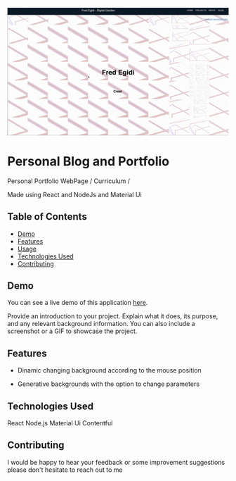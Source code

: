 

![App Screenshot](./src/assets/preview.gif)

# Personal Blog and Portfolio

Personal Portfolio WebPage / Curriculum / 

Made using React and NodeJs and Material Ui

## Table of Contents

- [Demo](#demo)
- [Features](#features)
- [Usage](#usage)
- [Technologies Used](#technologies-used)
- [Contributing](#contributing)


## Demo


You can see a live demo of this application [here](https://fredegd.dev/).


Provide an introduction to your project. Explain what it does, its purpose, and any relevant background information. You can also include a screenshot or a GIF to showcase the project.

## Features

- Dinamic changing background according to the mouse position

- Generative backgrounds with the option to change parameters
  

## Technologies Used
React
Node.js
Material Ui
Contentful


## Contributing

I would be happy to hear your feedback or some improvement suggestions please  don't hesitate to reach out to me